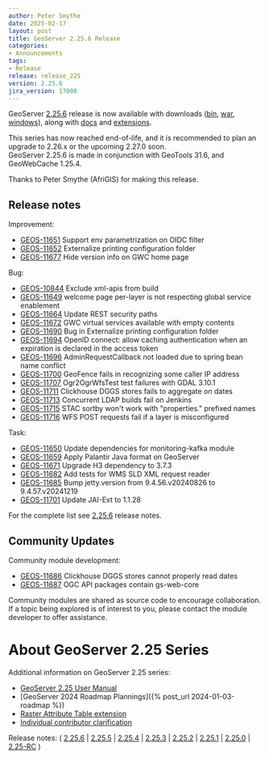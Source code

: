 ```yaml
---
author: Peter Smythe
date: 2025-02-17
layout: post
title: GeoServer 2.25.6 Release
categories:
- Announcements
tags:
- Release
release: release_225
version: 2.25.6
jira_version: 17008
--- 
```


GeoServer [2.25.6](/release/2.25.6/) release is now available
with downloads
([bin](https://sourceforge.net/projects/geoserver/files/GeoServer/2.25.6/geoserver-2.25.6-bin.zip/download),
[war](https://sourceforge.net/projects/geoserver/files/GeoServer/2.25.6/geoserver-2.25.6-war.zip/download),
[windows](https://sourceforge.net/projects/geoserver/files/GeoServer/2.25.6/GeoServer-2.25.6-winsetup.exe/download)), along with 
[docs](https://sourceforge.net/projects/geoserver/files/GeoServer/2.25.6/geoserver-2.25.6-htmldoc.zip/download) and
[extensions](https://sourceforge.net/projects/geoserver/files/GeoServer/2.25.6/extensions/).

This series has now reached end-of-life, and it is recommended to plan an upgrade to 2.26.x or the upcoming 2.27.0 soon.  
GeoServer 2.25.6 is made in conjunction with GeoTools 31.6, and GeoWebCache 1.25.4. 

Thanks to Peter Smythe (AfriGIS) for making this release.  

## Release notes

Improvement:

* [GEOS-11651](https://osgeo-org.atlassian.net/browse/GEOS-11651) Support env parametrization on OIDC filter
* [GEOS-11652](https://osgeo-org.atlassian.net/browse/GEOS-11652) Externalize printing configuration folder
* [GEOS-11677](https://osgeo-org.atlassian.net/browse/GEOS-11677) Hide version info on GWC home page

Bug:

* [GEOS-10844](https://osgeo-org.atlassian.net/browse/GEOS-10844) Exclude xml-apis from build
* [GEOS-11649](https://osgeo-org.atlassian.net/browse/GEOS-11649) welcome page per-layer is not respecting global service enablement 
* [GEOS-11664](https://osgeo-org.atlassian.net/browse/GEOS-11664) Update REST security paths
* [GEOS-11672](https://osgeo-org.atlassian.net/browse/GEOS-11672) GWC virtual services available with empty contents
* [GEOS-11690](https://osgeo-org.atlassian.net/browse/GEOS-11690) Bug in Externalize printing configuration folder
* [GEOS-11694](https://osgeo-org.atlassian.net/browse/GEOS-11694) OpenID connect: allow caching authentication when an expiration is declared in the access token
* [GEOS-11696](https://osgeo-org.atlassian.net/browse/GEOS-11696) AdminRequestCallback not loaded due to spring bean name conflict
* [GEOS-11700](https://osgeo-org.atlassian.net/browse/GEOS-11700) GeoFence fails in recognizing some caller IP address
* [GEOS-11707](https://osgeo-org.atlassian.net/browse/GEOS-11707) Ogr2OgrWfsTest test failures with GDAL 3.10.1
* [GEOS-11711](https://osgeo-org.atlassian.net/browse/GEOS-11711) Clickhouse DGGS stores fails to aggregate on dates
* [GEOS-11713](https://osgeo-org.atlassian.net/browse/GEOS-11713) Concurrent LDAP builds fail on Jenkins
* [GEOS-11715](https://osgeo-org.atlassian.net/browse/GEOS-11715) STAC sortby won't work with "properties." prefixed names
* [GEOS-11716](https://osgeo-org.atlassian.net/browse/GEOS-11716) WFS POST requests fail if a layer is misconfigured

Task:

* [GEOS-11650](https://osgeo-org.atlassian.net/browse/GEOS-11650) Update dependencies for monitoring-kafka module
* [GEOS-11659](https://osgeo-org.atlassian.net/browse/GEOS-11659) Apply Palantir Java format on GeoServer
* [GEOS-11671](https://osgeo-org.atlassian.net/browse/GEOS-11671) Upgrade H3 dependency to 3.7.3
* [GEOS-11682](https://osgeo-org.atlassian.net/browse/GEOS-11682) Add tests for WMS SLD XML request reader
* [GEOS-11685](https://osgeo-org.atlassian.net/browse/GEOS-11685) Bump jetty.version from 9.4.56.v20240826 to 9.4.57.v20241219
* [GEOS-11701](https://osgeo-org.atlassian.net/browse/GEOS-11701) Update JAI-Ext to 1.1.28

For the complete list see [2.25.6](https://github.com/geoserver/geoserver/releases/tag/2.25.6) release notes. 

## Community Updates

Community module development:

* [GEOS-11686](https://osgeo-org.atlassian.net/browse/GEOS-11686) Clickhouse DGGS stores cannot properly read dates
* [GEOS-11687](https://osgeo-org.atlassian.net/browse/GEOS-11687) OGC API packages contain gs-web-core

Community modules are shared as source code to encourage collaboration. If a topic being explored is of interest to you, please contact the module developer to offer assistance. 

# About GeoServer 2.25 Series

Additional information on GeoServer 2.25 series:

* [GeoServer 2.25 User Manual](https://docs.geoserver.org/2.25.x/en/user/)
* [GeoServer 2024 Roadmap Plannings]({% post_url 2024-01-03-roadmap %}) 
* [Raster Attribute Table extension](https://github.com/geoserver/geoserver/wiki/GSIP-222)
* [Individual contributor clarification](https://github.com/geoserver/geoserver/wiki/GSIP-224)

Release notes:
( [2.25.6](https://github.com/geoserver/geoserver/releases/tag/2.25.6)
| [2.25.5](https://github.com/geoserver/geoserver/releases/tag/2.25.5)
| [2.25.4](https://github.com/geoserver/geoserver/releases/tag/2.25.4)
| [2.25.3](https://github.com/geoserver/geoserver/releases/tag/2.25.3)
| [2.25.2](https://github.com/geoserver/geoserver/releases/tag/2.25.2)
| [2.25.1](https://github.com/geoserver/geoserver/releases/tag/2.25.1)
| [2.25.0](https://github.com/geoserver/geoserver/releases/tag/2.25.0)
| [2.25-RC](https://github.com/geoserver/geoserver/releases/tag/2.25-RC)
) 

